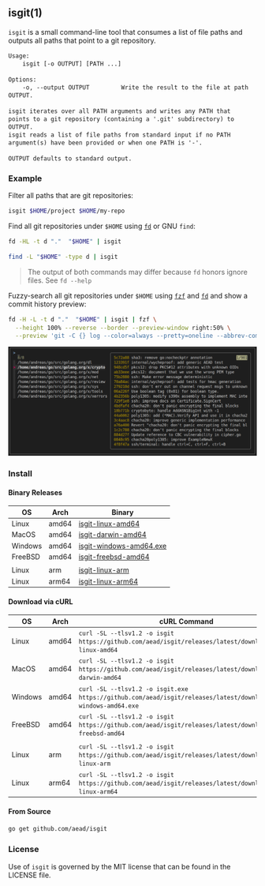 ## isgit(1)

`isgit` is a small command-line tool that consumes a list of file paths and outputs all paths
that point to a git repository.

```
Usage:
    isgit [-o OUTPUT] [PATH ...]
 
Options:
    -o, --output OUTPUT         Write the result to the file at path OUTPUT.

isgit iterates over all PATH arguments and writes any PATH that
points to a git repository (containing a '.git' subdirectory) to
OUTPUT.
isgit reads a list of file paths from standard input if no PATH
argument(s) have been provided or when one PATH is '-'.

OUTPUT defaults to standard output.
```

### Example

Filter all paths that are git repositories:
```sh
isgit $HOME/project $HOME/my-repo
```

Find all git repositories under `$HOME` using [`fd`](https://github.com/sharkdp/fd) or GNU `find`:
```sh
fd -HL -t d "."  "$HOME" | isgit
```
```sh
find -L "$HOME" -type d | isgit
```
> The output of both commands may differ because `fd` honors ignore files. See `fd --help`

Fuzzy-search all git repositories under `$HOME` using [`fzf`](https://github.com/junegunn/fzf)
and [`fd`](https://github.com/sharkdp/fd) and show a commit history preview:
```sh
fd -H -L -t d "."  "$HOME" | isgit | fzf \
  --height 100% --reverse --border --preview-window right:50% \
  --preview 'git -C {} log --color=always --pretty=oneline --abbrev-commit'
``` 

![Example](example.png)

### Install

#### Binary Releases

| OS      | Arch  | Binary                                                                                                    |
|---------|-------|-----------------------------------------------------------------------------------------------------------|
| Linux   | amd64 | [isgit-linux-amd64](https://github.com/aead/isgit/releases/latest/download/isgit-linux-amd64)             |
| MacOS   | amd64 | [isgit-darwin-amd64](https://github.com/aead/isgit/releases/latest/download/isgit-darwin-amd64)           |
| Windows | amd64 | [isgit-windows-amd64.exe](https://github.com/aead/isgit/releases/latest/download/isgit-windows-amd64.exe) |
| FreeBSD | amd64 | [isgit-freebsd-amd64](https://github.com/aead/isgit/releases/latest/download/isgit-freebsd-amd64)         |
|         |       |                                                                                                           |
| Linux   | arm   | [isgit-linux-arm](https://github.com/aead/isgit/releases/latest/download/isgit-linux-arm)                 |
| Linux   | arm64 | [isgit-linux-arm64](https://github.com/aead/isgit/releases/latest/download/isgit-linux-arm64)             |

#### Download via cURL

| OS      | Arch  | cURL Command                                                                                                     |
|---------|-------|------------------------------------------------------------------------------------------------------------------|
| Linux   | amd64 | `curl -SL --tlsv1.2 -o isgit https://github.com/aead/isgit/releases/latest/download/isgit-linux-amd64`           |
| MacOS   | amd64 | `curl -SL --tlsv1.2 -o isgit https://github.com/aead/isgit/releases/latest/download/isgit-darwin-amd64`          |
| Windows | amd64 | `curl -SL --tlsv1.2 -o isgit.exe https://github.com/aead/isgit/releases/latest/download/isgit-windows-amd64.exe` |
| FreeBSD | amd64 | `curl -SL --tlsv1.2 -o isgit https://github.com/aead/isgit/releases/latest/download/isgit-freebsd-amd64`         |
|         |       |                                                                                                                  |
| Linux   | arm   | `curl -SL --tlsv1.2 -o isgit https://github.com/aead/isgit/releases/latest/download/isgit-linux-arm`             |
| Linux   | arm64 | `curl -SL --tlsv1.2 -o isgit https://github.com/aead/isgit/releases/latest/download/isgit-linux-arm64`           |

#### From Source

```sh
go get github.com/aead/isgit
```

### License

Use of `isgit` is governed by the MIT license that can be found in the LICENSE file.
